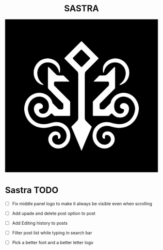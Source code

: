 <h1 align="center">SASTRA</h1>

![Sastra Logo](public/images/base_logo.png)

# Sastra TODO

- [ ] Fix middle panel logo to make it always be visible even when scrolling
- [ ] Add upade and delete post option to post
- [ ] Add Editing history to posts
- [ ] Filter post list while typing in search bar
- [ ] Pick a better font and a better letter logo

